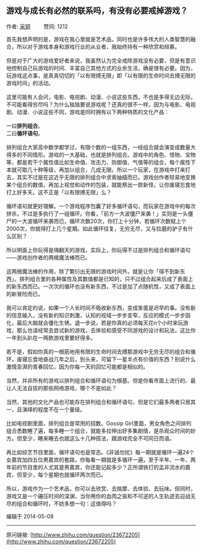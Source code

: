 ## 游戏与成长有必然的联系吗，有没有必要戒掉游戏？

作者: [采铜](http://www.zhihu.com/people/cai-tong)&nbsp;&nbsp;&nbsp;&nbsp;&nbsp;&nbsp;&nbsp;&nbsp; 赞同: 1212


首先我想声明的是，游戏在我心里就是艺术品，同时也是许多伟大的人类智慧的融合，所以对于游戏本身和游戏行业的从业者，我始终持有一种欣赏和倾慕。<br><br>但是对于广大的游戏爱好者来说，我虽然认为完全戒除游戏没有必要，但是有意识地控制自己玩游戏的时间、丰富自己其他方式的业余生活，确是很有必要。因为，玩游戏这点事，是真真切切的「以有限搏无限」即「以有限的生命时间去搏无限的游戏时间」的活动。<br><br>这里可能有人会问，电影、电视剧、动漫、小说这些东西，不也是多得无边无际，不可能看得穷尽吗？为什么独独要说游戏呢？还真的很不一样，因为与电影、电视剧、动漫、小说这些不同，游戏是同时拥有以下两种特质的文化产品：<br><br>一曰<b>排列组合</b>。<br>二曰<b>循环语句</b>。<br><br>排列组合大家高中数学都学过，有限个数的一组东西，一经组合就会演变成数量大得多的不同情形。游戏的一大基础，也就是排列组合。游戏中的角色、怪物、宝物等，都是若干个属性值比如生命值、攻击力、防御值、气值等的组合，每个属性下本就可取几十种等级，再加以组合，几成无限。所以一个玩家，在游戏中打来打去，其实不过是在这近乎无限的排列组合中求索抽插而已。游戏创作者轻易地变换某个组合的数值，再加上视觉和动作的包装，就能祭出一款新怪，让你废寝忘食地打上好多天。这不正是「以有限搏无限」么？<br><br>循环语句就更好理解。一个游戏程序包囊了好多循环语句，而玩家在游戏中的每次拼杀，不过是多执行了一组循环。你看，「前方一大波僵尸来袭！」实则是一头僵尸的一大波循环来袭而已，循环次数20次，你打上十分钟，若循环次数赋上个2000次，你就得打上几个星期。如此循环往复，无穷无尽，又与拉磨的驴子有什么区别？<br><br>所以明面上你玩得是嗨翻天的游戏，实际上，你玩得不过是排列组合和循环语句——游戏创作者的两根魔法棒而已。<br><br>这两根魔法棒的作用，除了繁衍出无限的游戏时间外，就是让你「得不到新东西」。排列组合里的各种属性及其数值都是已知的，只不过组合起来后成了表面上的新东西而已。一次次的循环也没有新东西，不过是加了点随机性，又成了表面上的新冒险而已。<br><br>我可以肯定的说，如果一个人长时间不吸收新东西，变成笨蛋是迟早的事。没有新的信息输入，没有新的知识刺激，认知的视域一步步变窄，反应的模式一步步固化，最后大脑就会僵化生锈。退一步说，若是你真的必须每天花n个小时来玩游戏，那么也请经常去尝试新的游戏，去体验和感受不同游戏的设计和玩法，这比你一年到头趴在一两款游戏里要好得多。<br><br>若不是，假如你真的一根筋地用有限的生命时间去搏那游戏中无穷无尽的组合和循环，废寝忘食地奋战几年之后，到头来，可留下一星半点有价值的东西？别说什么激情澎湃的青春回忆，因为你每一天的回忆可能都是相似的。<br><br>当然，并非所有的游戏以排列组合和循环语句为根基。但是你看市面上流行的、最让人无法自拔的那些网络游戏，哪个不是如此？<br><br>当然，其他的文化产品也可能存在排列组合和循环语句，但是它们最多两者只居其一，且演绎的程度不在一个量级。<br><br>比如电视剧里面，排列组合是常用的招数。Gossip Girl里面，男女角色之间排列组合悉数睡了遍，每多睡一个组合，就能多拉伸出好多集剧情，是杀观众时间的妙方。但至少，睡来睡去也就这么十几种搭法，跟游戏完全不可同日而语。<br><br>再比如综艺节目里面，循环语句也是常态。《非诚勿扰》每一期就是循环一遍24个女嘉宾加四五位男嘉宾的套路，你每看一期就是多循环一遍，至于半年、一年、两年前的节目里的人尤其是男嘉宾，你还能记起多少？正所谓铁打的孟非流水的嘉宾，但至少，每个星期也就循环两次而已。<br><br>所以，游戏作为一个艺术品，你可以去欣赏、去揣摩、去体验、去玩味。但同时，游戏又是一个碾压时间的深渊，当你用你的血肉之驱和不可逆的人生轨迹去迎战无尽的组合和循环时，不妨多想一句：这值得吗？



编辑于 2014-05-08



---
原问链接: [http://www.zhihu.com/question/23672205](http://www.zhihu.com/question/23672205)